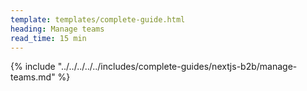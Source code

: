 ```yaml
---
template: templates/complete-guide.html
heading: Manage teams
read_time: 15 min
---
```


{% include "../../../../../includes/complete-guides/nextjs-b2b/manage-teams.md" %}

